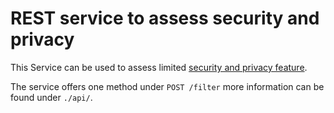 # REST service to assess security and privacy

This Service can be used to assess limited [security and privacy feature](https://docs.google.com/document/d/1DrXVIkNJstshpFowviK1szww5F9Q-O6KeGvLZ5Kjdvk).

The service offers one method under ``POST /filter`` more information can be found under ``./api/``. 